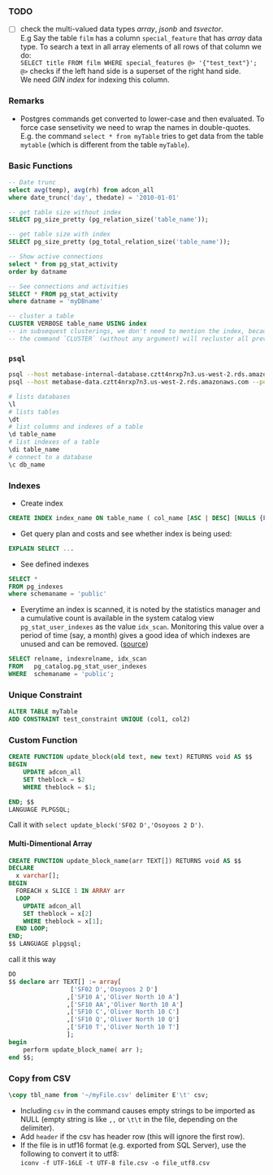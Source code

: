 
### TODO
- [ ] check the multi-valued data types *array*, *jsonb* and *tsvector*.  
E.g Say the table `film` has a column `special_feature` that has *array* data type. To search a text in all array elements of all rows of that column we do:  
`SELECT title FROM film WHERE special_features @> '{"test_text"}';`  
`@>` checks if the left hand side is a superset of the right hand side.  
We need *GIN index* for indexing this column.


### Remarks
- Postgres commands get converted to lower-case and then evaluated. To force case sensetivity we need to wrap the names in double-quotes.  
E.g. the command `select * from myTable` tries to get data from the table `mytable` (which is different from the table `myTable`).


### Basic Functions
````SQL
-- Date trunc
select avg(temp), avg(rh) from adcon_all
where date_trunc('day', thedate) = '2010-01-01'

-- get table size without index
SELECT pg_size_pretty (pg_relation_size('table_name'));

-- get table size with index
SELECT pg_size_pretty (pg_total_relation_size('table_name'));

-- Show active connections
select * from pg_stat_activity
order by datname

-- See connections and activities
SELECT * FROM pg_stat_activity
where datname = 'myDBname'

-- cluster a table
CLUSTER VERBOSE table_name USING index
-- in subsequest clusterings, we don't need to mention the index, because there can be only one cluster on a table.
-- the command `CLUSTER` (without any argument) will recluster all previously defined clusters in the current database.
````
### `psql`
```bash
psql --host metabase-internal-database.cztt4nrxp7n3.us-west-2.rds.amazonaws.com --port 5432 --username vvAdmin --password --dbname MetabaseApplicationDB
psql --host metabase-data.cztt4nrxp7n3.us-west-2.rds.amazonaws.com --port 5432 --username vvAdmin --password --dbname ca_account_performance

# lists databases  
\l 
# lists tables
\dt   
# list columns and indexes of a table
\d table_name
# list indexes of a table
\di table_name
# connect to a database 
\c db_name
```
### Indexes
- Create index
```sql
CREATE INDEX index_name ON table_name ( col_name [ASC | DESC] [NULLS {FIRST | LAST }], ...  );
```
-  Get query plan and costs and see whether index is being used:  
```sql
EXPLAIN SELECT ...
```
- See defined indexes
```sql
SELECT *
FROM pg_indexes
where schemaname = 'public'
```

- Everytime an index is scanned, it is noted by the statistics manager and a cumulative count is available in the system catalog view `pg_stat_user_indexes` as the value `idx_scan`. 
Monitoring this value over a period of time (say, a month) gives a good idea of which indexes are unused and can be removed. ([source](https://pgdash.io/blog/postgres-indexes.html))

```sql
SELECT relname, indexrelname, idx_scan
FROM   pg_catalog.pg_stat_user_indexes
WHERE  schemaname = 'public';
```
### Unique Constraint
```sql
ALTER TABLE myTable
ADD CONSTRAINT test_constraint UNIQUE (col1, col2)
```
### Custom Function
```sql
CREATE FUNCTION update_block(old text, new text) RETURNS void AS $$
BEGIN
    UPDATE adcon_all 
    SET theblock = $2
    WHERE theblock = $1;

END; $$
LANGUAGE PLPGSQL;
```
Call it with `select update_block('SF02 D','Osoyoos 2 D')`.  

#### Multi-Dimentional Array
```SQL
CREATE FUNCTION update_block_name(arr TEXT[]) RETURNS void AS $$
DECLARE
  x varchar[];
BEGIN
  FOREACH x SLICE 1 IN ARRAY arr
  LOOP
    UPDATE adcon_all
    SET theblock = x[2]
    WHERE theblock = x[1];
  END LOOP;
END;
$$ LANGUAGE plpgsql;
```
call it this way
```SQL
DO
$$ declare arr TEXT[] := array[
				 ['SF02 D','Osoyoos 2 D']
				,['SF10 A','Oliver North 10 A']
				,['SF10 AA','Oliver North 10 A']
				,['SF10 C','Oliver North 10 C']
				,['SF10 Q','Oliver North 10 Q']
				,['SF10 T','Oliver North 10 T']
  				];
begin
	perform update_block_name( arr );
end $$; 
```
### Copy from CSV
```SQL
\copy tbl_name from '~/myFile.csv' delimiter E'\t' csv;
```
- Including `csv` in the command causes empty strings to be imported as NULL (empty string is like `,,` or `\t\t` in the file, depending on the delimiter).
- Add `header` if the csv has header row (this will ignore the first row).
- If the file is in utf16 format (e.g. exported from SQL Server), use the following to convert it to utf8:  
`iconv -f UTF-16LE -t UTF-8 file.csv -o file_utf8.csv`


